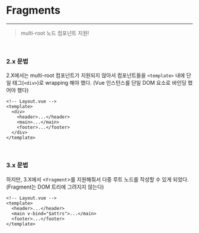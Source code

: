 # Fragments

---

> multi-root 노드 컴포넌트 지원!

&nbsp;

### 2.x 문법

2.X에서는 multi-root 컴포넌트가 지원되지 않아서 컴포넌트들을 `<template>` 내에 단일 태그(`<div>`)로 wrapping 해야 했다. (Vue 인스턴스를 단일 DOM 요소로 바인딩 했어야 했다)

```
<!-- Layout.vue -->
<template>
  <div>
    <header>...</header>
    <main>...</main>
    <footer>...</footer>
  </div>
</template>
```

&nbsp;

### 3.x 문법

하지만, 3.X에서 <`Fragment`>를 지원해줘서 다중 루트 노드를 작성할 수 있게 되었다. (Fragment는 DOM 트리에 그려지지 않는다)

```
<!-- Layout.vue -->
<template>
  <header>...</header>
  <main v-bind="$attrs">...</main>
  <footer>...</footer>
</template>
```
